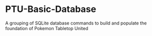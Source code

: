 # PTU-Basic-Database
A grouping of SQLite database commands to build and populate the foundation of Pokemon Tabletop United
